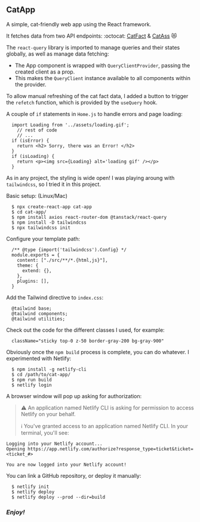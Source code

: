 ## CatApp

A simple, cat-friendly web app using the React framework.

It fetches data from two API endpoints: :octocat: [CatFact](https://catfact.ninja/fact) & [CatAss](https://cataas.com/cat?json=true) :heart_eyes_cat:

The `react-query` library is imported to manage queries and their states globally, as well as manage data fetching:
  - The App component is wrapped with `QueryClientProvider`, passing the created client as a prop.
  - This makes the `QueryClient` instance available to all components within the provider.

To allow manual refreshing of the cat fact data, I added a button to trigger the `refetch` function, which is provided by the `useQuery` hook.

A couple of `if` statements in `Home.js` to handle errors and page loading:
```
  import Loading from '../assets/loading.gif';
    // rest of code
    // ...
  if (isError) {
    return <h2> Sorry, there was an Error! </h2>
  }
  if (isLoading) {
    return <p><img src={Loading} alt='loading gif' /></p>
  }
```

As in any project, the styling is wide open! I was playing aroung with `tailwindcss`, so I tried it in this project.

Basic setup: (Linux/Mac)
```
  $ npx create-react-app cat-app
  $ cd cat-app/
  $ npm install axios react-router-dom @tanstack/react-query
  $ npm install -D tailwindcss
  $ npx tailwindcss init
```
Configure your template path:
```
  /** @type {import('tailwindcss').Config} */
  module.exports = {
    content: ["./src/**/*.{html,js}"],
    theme: {
      extend: {},
    },
    plugins: [],
  }
```
Add the Tailwind directive to `index.css`:
```
  @tailwind base;
  @tailwind components;
  @tailwind utilities;
```
Check out the code for the different classes I used, for example:
```
  className="sticky top-0 z-50 border-gray-200 bg-gray-900"
```

Obviously once the `npm build` process is complete, you can do whatever. I experimented with Netlify:
```
  $ npm install -g netlify-cli
  $ cd /path/to/cat-app/
  $ npm run build
  $ netlify login
```
A browser window will pop up asking for authorization:
> :warning: An application named Netlify CLI is asking for permission to access Netlify on your behalf.
> 
> :information_source: You've granted access to an application named Netlify CLI.
In your terminal, you'll see:
```
Logging into your Netlify account...
Opening https://app.netlify.com/authorize?response_type=ticket&ticket=<ticket_#>

You are now logged into your Netlify account!
```
You can link a GitHub repository, or deploy it manually:
```
  $ netlify init
  $ netlify deploy
  $ netlify deploy --prod --dir=build
```

### _Enjoy!_
